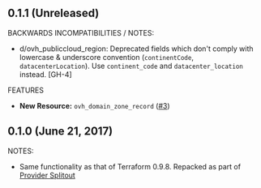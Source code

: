 ## 0.1.1 (Unreleased)

BACKWARDS INCOMPATIBILITIES / NOTES:

* d/ovh_publiccloud_region: Deprecated fields which don't comply
  with lowercase & underscore convention (`continentCode`, `datacenterLocation`).
  Use `continent_code` and `datacenter_location` instead. [GH-4]

FEATURES

* __New Resource:__ `ovh_domain_zone_record` ([#3](https://github.com/terraform-providers/terraform-provider-ovh/issues/3))

## 0.1.0 (June 21, 2017)

NOTES:

* Same functionality as that of Terraform 0.9.8. Repacked as part of [Provider Splitout](https://www.hashicorp.com/blog/upcoming-provider-changes-in-terraform-0-10/)
